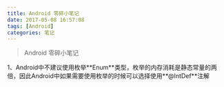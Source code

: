 ```yaml
---
title: Android 零碎小笔记
date: 2017-05-08 16:57:08
tags: [Android]
categories: 笔记
---
```

<blockquote class="blockquote-center">Android 零碎小笔记
</blockquote>
<!-- more -->
1、Android中不建议使用枚举**Enum**类型，枚举的内存消耗是静态常量的两倍，因此Android中如果需要使用枚举的时候可以选择使用**@IntDef**注解
